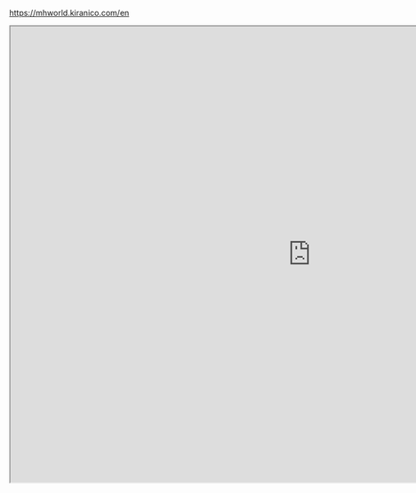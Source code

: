 https://mhworld.kiranico.com/en

<iframe src="https://mhworld.kiranico.com/en" width="1080" height="820"></iframe>
